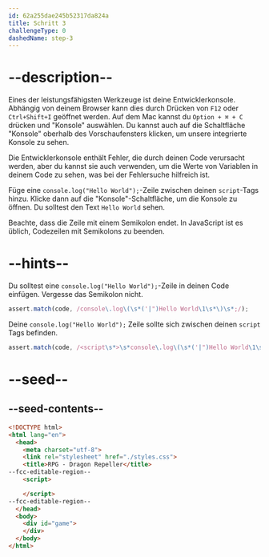 ```yaml
---
id: 62a255dae245b52317da824a
title: Schritt 3
challengeType: 0
dashedName: step-3
---
```


# --description--

Eines der leistungsfähigsten Werkzeuge ist deine Entwicklerkonsole. Abhängig von deinem Browser kann dies durch Drücken von `F12` oder `Ctrl+Shift+I` geöffnet werden. Auf dem Mac kannst du `Option + ⌘ + C` drücken und "Konsole" auswählen. Du kannst auch auf die Schaltfläche "Konsole" oberhalb des Vorschaufensters klicken, um unsere integrierte Konsole zu sehen.

Die Entwicklerkonsole enthält Fehler, die durch deinen Code verursacht werden, aber du kannst sie auch verwenden, um die Werte von Variablen in deinem Code zu sehen, was bei der Fehlersuche hilfreich ist.

Füge eine `console.log("Hello World");`-Zeile zwischen deinen `script`-Tags hinzu. Klicke dann auf die "Konsole"-Schaltfläche, um die Konsole zu öffnen. Du solltest den Text `Hello World` sehen.

Beachte, dass die Zeile mit einem Semikolon endet. In JavaScript ist es üblich, Codezeilen mit Semikolons zu beenden.

# --hints--

Du solltest eine `console.log("Hello World");`-Zeile in deinen Code einfügen. Vergesse das Semikolon nicht.

```js
assert.match(code, /console\.log\(\s*('|")Hello World\1\s*\)\s*;/);
```

Deine `console.log("Hello World");` Zeile sollte sich zwischen deinen `script` Tags befinden.

```js
assert.match(code, /<script\s*>\s*console\.log\(\s*('|")Hello World\1\s*\)\s*;\s*<\/script>/);
```

# --seed--

## --seed-contents--

```html
<!DOCTYPE html>
<html lang="en">
  <head>
    <meta charset="utf-8">
    <link rel="stylesheet" href="./styles.css">
    <title>RPG - Dragon Repeller</title>
--fcc-editable-region--
    <script>

    </script>
--fcc-editable-region--
  </head>
  <body>
    <div id="game">
    </div>
  </body>
</html>
```

